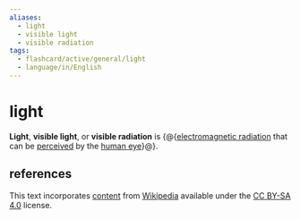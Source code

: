 ```yaml
---
aliases:
  - light
  - visible light
  - visible radiation
tags:
  - flashcard/active/general/light
  - language/in/English
---
```


# light

__Light__, __visible light__, or __visible radiation__ is {@{[electromagnetic radiation](electromagnetic%20radiation.md) that can be [perceived](visual%20perception.md) by the [human eye](human%20eye.md)}@}.

## references

This text incorporates [content](https://en.wikipedia.org/wiki/light) from [Wikipedia](Wikipedia.md) available under the [CC BY-SA 4.0](https://creativecommons.org/licenses/by-sa/4.0/) license.

